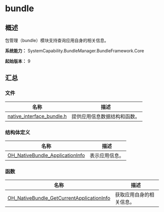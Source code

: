 # bundle


## 概述

包管理（bundle）模块支持查询应用自身的相关信息。

**系统能力：** SystemCapability.BundleManager.BundleFramework.Core

**起始版本：** 9


## 汇总


### 文件

| 名称 | 描述 |
| -------- | -------- |
| [native_interface_bundle.h](native_interface_bundle.md) | 提供应用信息数据结构和函数。 |


### 结构体定义

| 名称 | 描述 |
| -------- | -------- |
| [OH_NativeBundle_ApplicationInfo](_o_h___native_bundle_application_info.md) | 表示应用信息。 |



### 函数

| 名称 | 描述 |
| -------- | -------- |
| [OH_NativeBundle_GetCurrentApplicationInfo](native_interface_bundle.md#oh_nativebundle_getcurrentapplicationinfo) | 获取应用自身的相关信息。 |